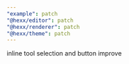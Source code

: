 ```yaml
---
"example": patch
"@hexx/editor": patch
"@hexx/renderer": patch
"@hexx/theme": patch
---
```


inline tool selection and button improve
